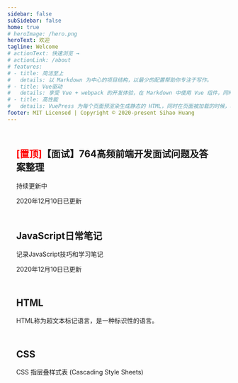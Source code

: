```yaml
---
sidebar: false
subSidebar: false
home: true
# heroImage: /hero.png
heroText: 欢迎
tagline: Welcome
# actionText: 快速浏览 →
# actionLink: /about
# features:
# - title: 简洁至上
#   details: 以 Markdown 为中心的项目结构，以最少的配置帮助你专注于写作。
# - title: Vue驱动
#   details: 享受 Vue + webpack 的开发体验，在 Markdown 中使用 Vue 组件，同时可以使用 Vue 来开发自定义主题。
# - title: 高性能
#   details: VuePress 为每个页面预渲染生成静态的 HTML，同时在页面被加载的时候，将作为 SPA 运行。
footer: MIT Licensed | Copyright © 2020-present Sihao Huang
---
```


<!-- <a href="/firstblog" style="text-decoration:none;">
    <div class="features" style="transition: all 0.25s ease-in-out 0.24s; transform: translateY(0px); opacity: 1;">
        <div class="feature">
            <h2>
                第一篇博客
            </h2>
            <p>第一篇博客测试</p>
        </div>
    </div>
</a> -->
<a href="/interview/20201127" style="text-decoration:none;">
    <div class="features">
        <div class="feature">
            <h2>
                <span style="color:red;">[置顶]</span>【面试】764高频前端开发面试问题及答案整理
            </h2>
            <p>持续更新中</p>
            <p>2020年12月10日已更新</p>
        </div>
    </div>
</a>
<a href="/javascript/DailyNote" style="text-decoration:none;">
    <div class="features">
        <div class="feature">
            <h2>
                JavaScript日常笔记
            </h2>
            <p>记录JavaScript技巧和学习笔记</p>
            <p>2020年12月10日已更新</p>
        </div>
    </div>
</a>
<a href="/html" style="text-decoration:none;">
    <div class="features">
        <div class="feature">
            <h2>
                HTML
            </h2>
            <p>HTML称为超文本标记语言，是一种标识性的语言。</p>
        </div>
    </div>
</a>
<a href="/css/" style="text-decoration:none;">
    <div class="features" >
        <div class="feature">
            <h2>
                CSS
            </h2>
            <p>CSS 指层叠样式表 (Cascading Style Sheets)</p>
        </div>
    </div>
</a>

<style>
    .feature{
        padding-top: 10px;
        padding-left: 20px;
        max-width: 90% !important;
        border-radius: 10px;
        transition: all 0.2s ease-in-out !important;
        transform: translateY(0px); 
        opacity: 1 !important;
    }
    .feature:hover{
        transform : scale(1.03)!important;
        color: #3EAF7C !important;
        box-shadow: 3px 3px 6px 1px rgba(0,0,0,0.2);
    }
</style>